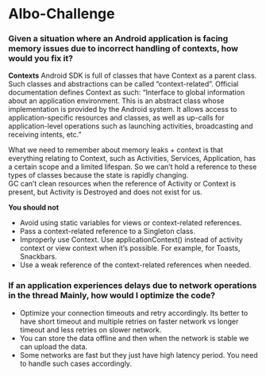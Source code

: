 # Albo-Challenge

### Given a situation where an Android application is facing memory issues due to incorrect handling of contexts, how would you fix it?

**Contexts**
Android SDK is full of classes that have Context as a parent class. Such classes and abstractions can be called “context-related”. Official documentation defines Context as such:
“Interface to global information about an application environment. This is an abstract class whose implementation is provided by the Android system. It allows access to application-specific resources and classes, as well as up-calls for application-level operations such as launching activities, broadcasting and receiving intents, etc.”

What we need to remember about memory leaks + context is that everything relating to Context, such as Activities, Services, Application, has a certain scope and a limited lifespan. So we can’t hold a reference to these types of classes because the state is rapidly changing.  
GC can’t clean resources when the reference of Activity or Context is present, but Activity is Destroyed and does not exist for us.

**You should not**  
 - Avoid using static variables for views or context-related references.
 - Pass a context-related reference to a Singleton class.
 - Improperly use Context. Use applicationContext() instead of activity context or view context when it’s possible. For example, for Toasts, Snackbars.
 - Use a weak reference of the context-related references when needed.



### If an application experiences delays due to network operations in the thread Mainly, how would I optimize the code?

 - Optimize your connection timeouts and retry accordingly. Its better to have short timeout and multiple retries on faster network vs longer timeout and less retries on slower network.
 - You can store the data offline and then when the network is stable we can upload the data.
 - Some networks are fast but they just have high latency period. You need to handle such cases accordingly.